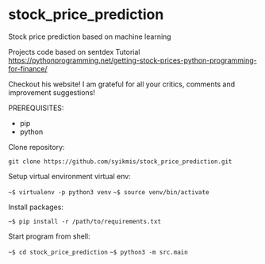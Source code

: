 # stock_price_prediction
Stock price prediction based on machine learning

Projects code based on sentdex Tutorial https://pythonprogramming.net/getting-stock-prices-python-programming-for-finance/

Checkout his website!
I am grateful for all your critics, comments and improvement suggestions!

PREREQUISITES:
 - pip
  - python


Clone repository:

`git clone https://github.com/syikmis/stock_price_prediction.git`


Setup virtual environment virtual env:

`~$ virtualenv -p python3 venv`
`~$ source venv/bin/activate`


Install packages:

`~$ pip install -r /path/to/requirements.txt`


Start program from shell:

`~$ cd stock_price_prediction`
`~$ python3 -m src.main`


